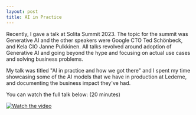 ```yaml
---
layout: post
title: AI in Practice 
---
```


Recently, I gave a talk at Solita Summit 2023. The topic for the summit was Generative AI and the other speakers were Google CTO Ted Schönbeck, and Kela CIO Janne Pulkkinen. All talks revolved around adoption of Generative AI and going beyond the hype and focusing on actual use cases and solving business problems. 

My talk was titled "AI in practice and how we got there" and I spent my time showcasing some of the AI models that we have in production at Lederne, and documenting the business impact they've had. 

You can watch the full talk below: (20 minutes)

[![Watch the video](https://img.youtube.com/vi/0TAvwGoF_Mw/default.jpg)](https://www.youtube.com/watch?v=0TAvwGoF_Mw)
